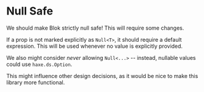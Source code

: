 Null Safe
=========

We should make Blok strictly null safe! This will require some changes.

If a prop is not marked explicitly as `Null<T>`, it should require a default expression. This will be used whenever no value is explicitly provided.

We also might consider _never_ allowing `Null<...>` -- instead, nullable values could use `haxe.ds.Option`.

This might influence other design decisions, as it would be nice to make this library more functional.
